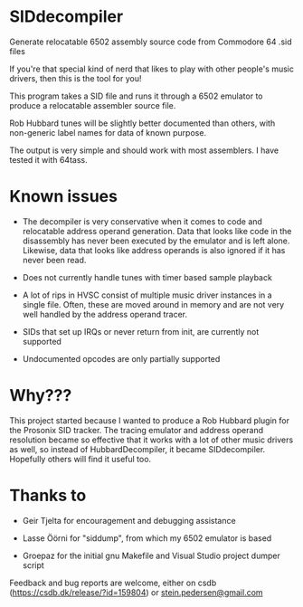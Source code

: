 # SIDdecompiler
Generate relocatable 6502 assembly source code from Commodore 64 .sid files

If you're that special kind of nerd that likes to play with other people's
music drivers, then this is the tool for you!

This program takes a SID file and runs it through a 6502 emulator to produce a 
relocatable assembler source file. 

Rob Hubbard tunes will be slightly better documented than others, with 
non-generic label names for data of known purpose.

The output is very simple and should work with most assemblers. I have tested
it with 64tass.

# Known issues

* The decompiler is very conservative when it comes to code and relocatable 
  address operand generation. Data that looks like code in the disassembly
  has never been executed by the emulator and is left alone. Likewise, data
  that looks like address operands is also ignored if it has never been
	read.
  
* Does not currently handle tunes with timer based sample playback

* A lot of rips in HVSC consist of multiple music driver instances
  in a single file. Often, these are moved around in memory and 
  are not very well handled by the address operand tracer.
  
* SIDs that set up IRQs or never return from init, are currently
  not supported

* Undocumented opcodes are only partially supported
  
# Why???

This project started because I wanted to produce a Rob Hubbard plugin for the
Prosonix SID tracker. The tracing emulator and address operand resolution
became so effective that it works with a lot of other music drivers as well,
so instead of HubbardDecompiler, it became SIDdecompiler. Hopefully	others
will find it useful too.


# Thanks to

* Geir Tjelta for encouragement and debugging assistance

* Lasse Öörni for "siddump", from which my 6502 emulator is based

* Groepaz for the initial gnu Makefile and Visual Studio project dumper script

Feedback and bug reports are welcome, either on csdb (https://csdb.dk/release/?id=159804) or stein.pedersen@gmail.com
